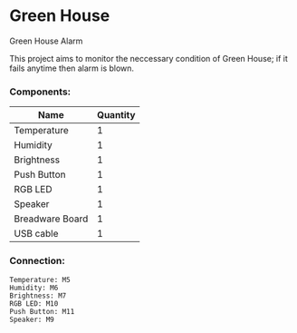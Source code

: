 # Green House

Green House Alarm

This project aims to monitor the neccessary condition of Green House; if it fails anytime then alarm is blown.

### Components:

Name|Quantity
----|--------
Temperature | 1
Humidity | 1
Brightness | 1
Push Button | 1
RGB LED  | 1
Speaker | 1
Breadware Board | 1
USB cable | 1

### Connection: 
```
Temperature: M5
Humidity: M6
Brightness: M7
RGB LED: M10
Push Button: M11
Speaker: M9
```
